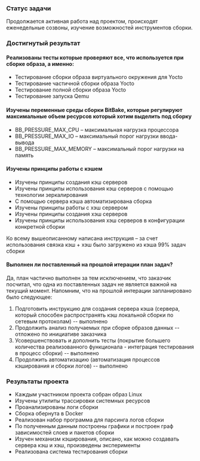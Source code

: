 ### Статус задачи
Продолжается активная работа над проектом, происходят еженедельные созвоны, изучение возможностей инструментов сборки.
### Достигнутый результат
#### Реализованы тесты которые проверяют все, что используется при сборке образа, а именно:  
* Тестирование сборки образа виртуального окружения для Yocto
* Тестирование частичной сборки образа Yocto
* Тестирование полной сборки образа Yocto
* Тестирование запуска Qemu

#### Изучены переменные среды сборки BitBake, которые регулируют максимальные объем ресурсов который хотим выделить под сборку
* BB_PRESSURE_MAX_CPU –  максимальная нагрузка процессора
* BB_PRESSURE_MAX_IO – максимальный порог нагрузки ввода-вывода
* BB_PRESSURE_MAX_MEMORY – максимальный порог нагрузки на память

#### Изучены принципы работы с кэшем
* Изучены принципы создания кэш серверов
* Изучены принципы использования кэш серверов с помощью технологии зеркалирования
* С помощью сервера кэша автоматизирована сборка
* Изучены принципы работы с хэш сервером
* Изучены принципы создания хэш серверов
* Изучены принципы использования хэш серверов в конфигурации конкретной сборки


Ко всему вышеописанному написана инструкция – за счет использования связка кэш + хэш было загружено из кэша 99% задач сборки


#### Выполнен ли поставленный на прошлой итерации план задач?
Да, план частично выполнен за тем исключением, что заказчик посчитал, что одна из поставленных задач не является важной на текущий момент. Напомним, что на прошлой интерации запланировано было следующее: 
1) Подготовить инструкцию для создания сервера кэша (сервера, который способен распространять кэш локальной сборки по сетевым протоколам) -- выполнено
2) Продолжить анализ получаемых при сборке образов данных  -- отложено по инициативе заказчика
3) Усовершенствовать и дополнить тесты (покрытие большего количества реализованного функционала - интеграция тестирования в процесс сборки)  -- выполнено
4) Продолжить автоматизацию (автоматизация процессов кэширования и сборки логов)  -- выполнено

### Результаты проекта
* Каждым участником проекта собран образ Linux
* Изучены утилиты трассировки системных ресурсов
* Проанализированы логи сборки
* Сборка обернута в Docker
* Реализован набор программа для парсинга логов сборки
* По полученным данным построены графики и построен граф зависимостей слоев и пакетов сборки
* Изучен механизм кэширования, описано, как можно создавать сервера кэш и хэш, произведены эксперименты
* Реализована система тестирования сборки

